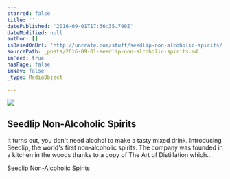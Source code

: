 ```yaml
---
starred: false
title: ''
datePublished: '2016-09-01T17:36:35.799Z'
dateModified: null
author: []
isBasedOnUrl: 'http://uncrate.com/stuff/seedlip-non-alcoholic-spirits/'
sourcePath: _posts/2016-09-01-seedlip-non-alcoholic-spirits.md
inFeed: true
hasPage: false
inNav: false
_type: MediaObject

---
```

<article style=""><img src="http://uncrate.com/p/2016/08/seedlip-spirits.jpg" /><h1>Seedlip Non-Alcoholic Spirits</h1><p>It turns out, you don't need alcohol to make a tasty mixed drink. Introducing Seedlip, the world's first non-alcoholic spirits. The company was founded in a kitchen in the woods thanks to a copy of The Art of Distillation which...</p></article>

Seedlip Non-Alcoholic Spirits